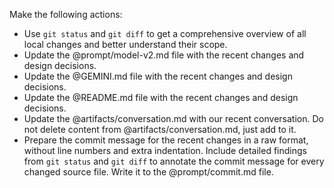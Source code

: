 Make the following actions:
- Use `git status` and `git diff` to get a comprehensive overview of all local changes and better understand their scope.
- Update the @prompt/model-v2.md file with the recent changes and design decisions.
- Update the @GEMINI.md file with the recent changes and design decisions.
- Update the @README.md file with the recent changes and design decisions.
- Update the @artifacts/conversation.md with our recent conversation. Do not delete content from @artifacts/conversation.md, just add to it. 
- Prepare the commit message for the recent changes in a raw format, without line numbers and extra indentation. Include detailed findings from `git status` and `git diff` to annotate the commit message for every changed source file. Write it to the @prompt/commit.md file. 